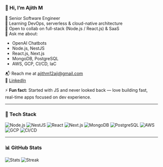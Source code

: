 
### 👋 Hi, I’m Ajith M

🚀 Senior Software Engineer  
🌱 Learning DevOps, serverless & cloud-native architecture  
🤝 Open to collab on full-stack (Node.js / React.js) & SaaS  
🧠 Ask me about:
- OpenAI Chatbots
- Node.js, NestJS
- React.js, Next.js
- MongoDB, PostgreSQL
- AWS, GCP, CI/CD, IaC

📬 Reach me at [ajithm12aji@gmail.com](mailto:ajithm12aji@gmail.com)  
🔗 [LinkedIn](https://www.linkedin.com/in/ajith-m-480a42236)

⚡ **Fun fact:** Started with JS and never looked back — love building fast, real-time apps focused on dev experience.

---

### 🔧 Tech Stack

![Node.js](https://img.shields.io/badge/Node.js-339933?logo=node.js&logoColor=white)
![NestJS](https://img.shields.io/badge/NestJS-E0234E?logo=nestjs&logoColor=white)
![React](https://img.shields.io/badge/React-61DAFB?logo=react&logoColor=black)
![Next.js](https://img.shields.io/badge/Next.js-000000?logo=next.js&logoColor=white)
![MongoDB](https://img.shields.io/badge/MongoDB-47A248?logo=mongodb&logoColor=white)
![PostgreSQL](https://img.shields.io/badge/PostgreSQL-336791?logo=postgresql&logoColor=white)
![AWS](https://img.shields.io/badge/AWS-232F3E?logo=amazon-aws&logoColor=white)
![GCP](https://img.shields.io/badge/GCP-4285F4?logo=google-cloud&logoColor=white)
![CI/CD](https://img.shields.io/badge/CI/CD-007ACC?logo=azure-devops&logoColor=white)

---

### 📊 GitHub Stats

![Stats](https://github-readme-stats.vercel.app/api?username=Ajith11223&show_icons=true&theme=radical)
![Streak](https://streak-stats.demolab.com/?user=Ajith11223&theme=radical)

